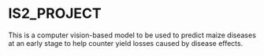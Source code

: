 # IS2_PROJECT
This is a computer vision-based model to be used to predict maize diseases at an early stage to help counter yield losses caused by disease effects.
